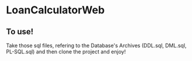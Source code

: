 # LoanCalculatorWeb

## To use!

Take those sql files, refering to the Database's Archives (DDL.sql, DML.sql, PL-SQL.sql) and then clone the project and enjoy!
